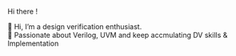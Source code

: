 Hi there !

👋 Hi, I’m a design verification enthusiast.  
🧠 Passionate about Verilog, UVM and keep accmulating DV skills & Implementation
